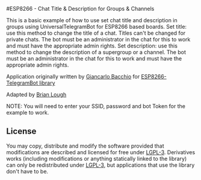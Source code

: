 #ESP8266 - Chat Title & Description for Groups & Channels

This is a basic example of how to use set chat title and description in groups using UniversalTelegramBot for ESP8266 based boards.
Set title: use this method to change the title of a chat. Titles can't be changed for private chats. The bot must be an administrator in the chat for this to work and must have the appropriate admin rights.
Set description: use this method to change the description of a supergroup or a channel. The bot must be an administrator in the chat for this to work and must have the appropriate admin rights.

Application originally written by [Giancarlo Bacchio](giancarlo.bacchio@gmail.com) for [ESP8266-TelegramBot library](https://github.com/Gianbacchio/ESP8266-TelegramBot)

Adapted by [Brian Lough](https://github.com/witnessmenow)

NOTE: You will need to enter your SSID, password and bot Token for the example to work.

## License

You may copy, distribute and modify the software provided that modifications are described and licensed for free under [LGPL-3](http://www.gnu.org/licenses/lgpl-3.0.html). Derivatives works (including modifications or anything statically linked to the library) can only be redistributed under [LGPL-3](http://www.gnu.org/licenses/lgpl-3.0.html), but applications that use the library don't have to be.
